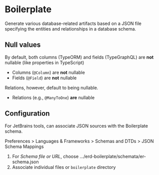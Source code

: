 # Boilerplate

Generate various database-related artifacts
based on a JSON file specifying the entities and relationships
in a database schema.

## Null values

By default, both columns (TypeORM) and fields (TypeGraphQL)
are **not** nullable (like properties in TypeScript)

- Columns (`@Column`) are **not** nullable
- Fields (`@Field`) are **not** nullable

Relations, however, default to being nullable.

- Relations (e.g., `@ManyToOne`) **are** nullable

## Configuration

For JetBrains tools, can associate JSON sources with the Boilerplate schema.

   Preferences > Languages & Frameworks > Schemas and DTDs > JSON Schema Mappings

1. For *Schema file or URL*, choose .../erd-boilerplate/schemata/er-schema.json
1. Associate individual files or `boilerplate` directory
